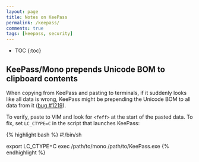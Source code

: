 ```yaml
---
layout: page
title: Notes on KeePass
permalink: /keepass/
comments: true
tags: [keepass, security]
---
```


* TOC
{:toc}

## KeePass/Mono prepends Unicode BOM to clipboard contents

When copying from KeePass and pasting to terminals, if it suddenly looks like
all data is wrong, KeePass might be prepending the Unicode BOM to all data from
it ([bug #1219](https://sourceforge.net/p/keepass/bugs/1219/)).

To verify, paste to VIM and look for `<feff>` at the start of the pasted data.
To fix, set `LC_CTYPE=C` in the script that launches KeePass:

{% highlight bash %}
#!/bin/sh

export LC_CTYPE=C
exec /path/to/mono /path/to/KeePass.exe
{% endhighlight %}
